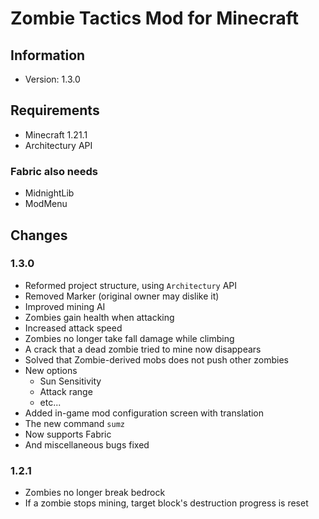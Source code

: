 # Zombie Tactics Mod for Minecraft
## Information
- Version: 1.3.0
## Requirements
- Minecraft 1.21.1
- Architectury API
### Fabric also needs
- MidnightLib
- ModMenu

## Changes
### 1.3.0
- Reformed project structure, using `Architectury` API
- Removed Marker (original owner may dislike it)
- Improved mining AI
- Zombies gain health when attacking
- Increased attack speed
- Zombies no longer take fall damage while climbing
- A crack that a dead zombie tried to mine now disappears
- Solved that Zombie-derived mobs does not push other zombies
- New options
  - Sun Sensitivity
  - Attack range
  - etc...
- Added in-game mod configuration screen with translation
- The new command `sumz`
- Now supports Fabric
- And miscellaneous bugs fixed 
### 1.2.1
- Zombies no longer break bedrock
- If a zombie stops mining, target block's destruction progress is reset 
